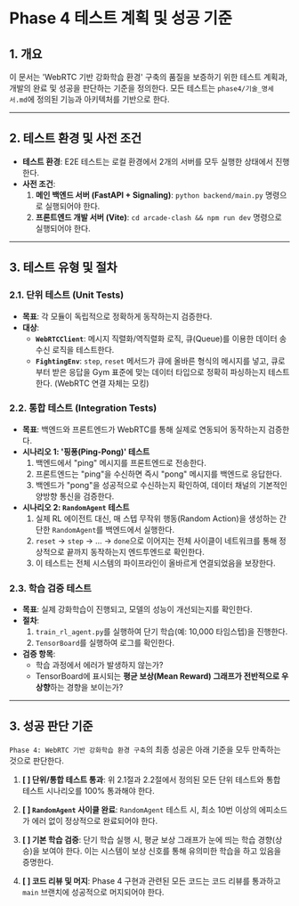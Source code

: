 # Phase 4 테스트 계획 및 성공 기준

## 1. 개요
이 문서는 'WebRTC 기반 강화학습 환경' 구축의 품질을 보증하기 위한 테스트 계획과, 개발의 완료 및 성공을 판단하는 기준을 정의한다. 모든 테스트는 `phase4/기술_명세서.md`에 정의된 기능과 아키텍처를 기반으로 한다.

---

## 2. 테스트 환경 및 사전 조건

- **테스트 환경**: E2E 테스트는 로컬 환경에서 2개의 서버를 모두 실행한 상태에서 진행한다.
- **사전 조건**:
    1.  **메인 백엔드 서버 (FastAPI + Signaling)**: `python backend/main.py` 명령으로 실행되어야 한다.
    2.  **프론트엔드 개발 서버 (Vite)**: `cd arcade-clash && npm run dev` 명령으로 실행되어야 한다.

---

## 3. 테스트 유형 및 절차

### 2.1. 단위 테스트 (Unit Tests)
-   **목표**: 각 모듈이 독립적으로 정확하게 동작하는지 검증한다.
-   **대상**:
    -   **`WebRTCClient`**: 메시지 직렬화/역직렬화 로직, 큐(Queue)를 이용한 데이터 송수신 로직을 테스트한다.
    -   **`FightingEnv`**: `step`, `reset` 메서드가 큐에 올바른 형식의 메시지를 넣고, 큐로부터 받은 응답을 Gym 표준에 맞는 데이터 타입으로 정확히 파싱하는지 테스트한다. (WebRTC 연결 자체는 모킹)

### 2.2. 통합 테스트 (Integration Tests)
-   **목표**: 백엔드와 프론트엔드가 WebRTC를 통해 실제로 연동되어 동작하는지 검증한다.
-   **시나리오 1: '핑퐁(Ping-Pong)' 테스트**
    1.  백엔드에서 "ping" 메시지를 프론트엔드로 전송한다.
    2.  프론트엔드는 "ping"을 수신하면 즉시 "pong" 메시지를 백엔드로 응답한다.
    3.  백엔드가 "pong"을 성공적으로 수신하는지 확인하여, 데이터 채널의 기본적인 양방향 통신을 검증한다.
-   **시나리오 2: `RandomAgent` 테스트**
    1.  실제 RL 에이전트 대신, 매 스텝 무작위 행동(Random Action)을 생성하는 간단한 `RandomAgent`를 백엔드에서 실행한다.
    2.  `reset` -> `step` -> ... -> `done`으로 이어지는 전체 사이클이 네트워크를 통해 정상적으로 끝까지 동작하는지 엔드투엔드로 확인한다.
    3.  이 테스트는 전체 시스템의 파이프라인이 올바르게 연결되었음을 보장한다.

### 2.3. 학습 검증 테스트
-   **목표**: 실제 강화학습이 진행되고, 모델의 성능이 개선되는지를 확인한다.
-   **절차**:
    1.  `train_rl_agent.py`를 실행하여 단기 학습(예: 10,000 타임스텝)을 진행한다.
    2.  `TensorBoard`를 실행하여 로그를 확인한다.
-   **검증 항목**:
    -   학습 과정에서 에러가 발생하지 않는가?
    -   TensorBoard에 표시되는 **평균 보상(Mean Reward) 그래프가 전반적으로 우상향**하는 경향을 보이는가?

---

## 3. 성공 판단 기준

`Phase 4: WebRTC 기반 강화학습 환경 구축`의 최종 성공은 아래 기준을 모두 만족하는 것으로 판단한다.

1.  **[ ] 단위/통합 테스트 통과**: 위 2.1절과 2.2절에서 정의된 모든 단위 테스트와 통합 테스트 시나리오를 100% 통과해야 한다.

2.  **[ ] `RandomAgent` 사이클 완료**: `RandomAgent` 테스트 시, 최소 10번 이상의 에피소드가 에러 없이 정상적으로 완료되어야 한다.

3.  **[ ] 기본 학습 검증**: 단기 학습 실행 시, 평균 보상 그래프가 눈에 띄는 학습 경향(상승)을 보여야 한다. 이는 시스템이 보상 신호를 통해 유의미한 학습을 하고 있음을 증명한다.

4.  **[ ] 코드 리뷰 및 머지**: Phase 4 구현과 관련된 모든 코드는 코드 리뷰를 통과하고 `main` 브랜치에 성공적으로 머지되어야 한다.
